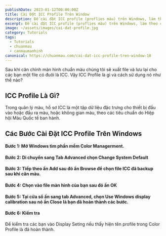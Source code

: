```yaml
---
publishDate: 2023-01-12T00:00:00Z
title: Cài Đặt ICC Profile Trên Window
description: Để cài đặt ICC profile (proflies màu) trên Windows, làm theo các bước sau...
excerpt: Để cài đặt ICC profile (proflies màu) trên Windows, làm theo các bước sau...
image: ~/assets/images/cai-dat-profile.jpg
category: Tutorials
tags:
  - Tutorials
  - chuanmau
  - canmaumanhinh
canonical: https://chuanmau.com/cai-dat-icc-profile-tren-window-10
---
```


Sau khi cân chỉnh màn hình chuẩn màu chúng tôi sẽ xuất file và lưu lại cho các bạn một file có đuôi là ICC. Vậy ICC Profile là gì và cách sử dụng nó như thế nào?

## ICC Profile Là Gì?

Trong quản lý màu, hồ sơ ICC là một tập dữ liệu đặc trưng cho thiết bị đầu vào hoặc đầu ra màu, hoặc không gian màu, theo các tiêu chuẩn do Hiệp hội Màu Quốc tế ban hành.

## Các Bước Cài Đặt ICC Profile Trên Windows

#### Bước 1: Mở Windows tìm phần mềm Color Managerment.
#### Bước 2: Di chuyển sang Tab Advanced chọn Change System Default
#### Bước 3: Tiếp theo ấn Add sau đó ấn Browse để chọn file ICC đã backup sau khi cân màu.
#### Bước 4: Chọn vào file màn hình của bạn sau đó ấn OK
#### Bước 5: Tại cửa sổ ấn sang tab Advanced, chọn Use Windows display calibration sau nó ấn Close là bạn đã hoàn thành các bước.
#### Bước 6: Kiểm tra
Để kiểm tra các bạn vào Display Seting nếu thấy hiện tên profile trong Color Profile là đã hoàn thành.